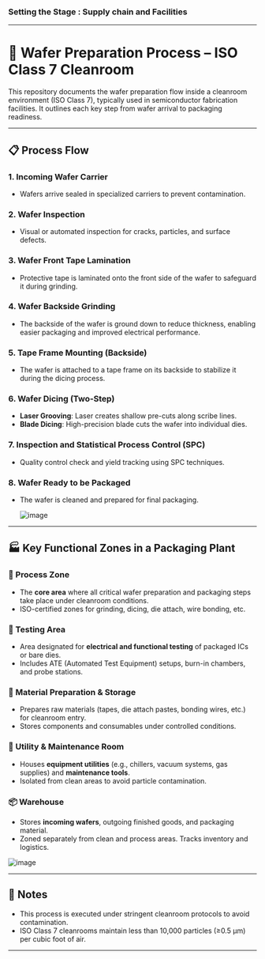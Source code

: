 ### Setting the Stage : Supply chain and Facilities 
---
# 🧼 Wafer Preparation Process – ISO Class 7 Cleanroom

This repository documents the wafer preparation flow inside a cleanroom environment (ISO Class 7), typically used in semiconductor fabrication facilities. It outlines each key step from wafer arrival to packaging readiness.

---

## 📋 Process Flow

### 1. Incoming Wafer Carrier
- Wafers arrive sealed in specialized carriers to prevent contamination.

### 2. Wafer Inspection
- Visual or automated inspection for cracks, particles, and surface defects.

### 3. Wafer Front Tape Lamination
- Protective tape is laminated onto the front side of the wafer to safeguard it during grinding.

### 4. Wafer Backside Grinding
- The backside of the wafer is ground down to reduce thickness, enabling easier packaging and improved electrical performance.

### 5. Tape Frame Mounting (Backside)
- The wafer is attached to a tape frame on its backside to stabilize it during the dicing process.

### 6. Wafer Dicing (Two-Step)
- **Laser Grooving**: Laser creates shallow pre-cuts along scribe lines.
- **Blade Dicing**: High-precision blade cuts the wafer into individual dies.

### 7. Inspection and Statistical Process Control (SPC)
- Quality control check and yield tracking using SPC techniques.

### 8. Wafer Ready to be Packaged
- The wafer is cleaned and prepared for final packaging.

  ![image](https://github.com/user-attachments/assets/d8e63972-0f66-4c3f-af8f-cf584d9d6b87)


  

---
## 🏭 Key Functional Zones in a Packaging Plant

### 🔧 Process Zone
- The **core area** where all critical wafer preparation and packaging steps take place under cleanroom conditions.  
- ISO-certified zones for grinding, dicing, die attach, wire bonding, etc.

### 🧪 Testing Area
- Area designated for **electrical and functional testing** of packaged ICs or bare dies.  
- Includes ATE (Automated Test Equipment) setups, burn-in chambers, and probe stations.

### 🧰 Material Preparation & Storage
- Prepares raw materials (tapes, die attach pastes, bonding wires, etc.) for cleanroom entry.  
- Stores components and consumables under controlled conditions.

### 🔌 Utility & Maintenance Room
- Houses **equipment utilities** (e.g., chillers, vacuum systems, gas supplies) and **maintenance tools**.  
- Isolated from clean areas to avoid particle contamination.

### 📦 Warehouse
- Stores **incoming wafers**, outgoing finished goods, and packaging material.  
- Zoned separately from clean and process areas. Tracks inventory and logistics.
  
![image](https://github.com/user-attachments/assets/124e3484-7749-44f2-9803-bf62f9aed5bf)


---

## 🧠 Notes

- This process is executed under stringent cleanroom protocols to avoid contamination.
- ISO Class 7 cleanrooms maintain less than 10,000 particles (≥0.5 µm) per cubic foot of air.

---

